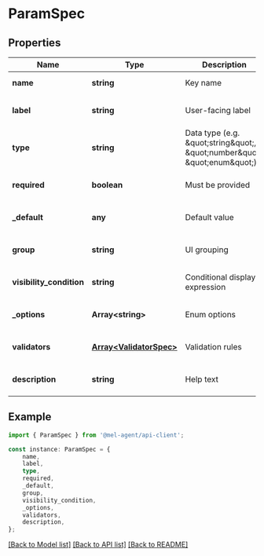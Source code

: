 # ParamSpec


## Properties

Name | Type | Description | Notes
------------ | ------------- | ------------- | -------------
**name** | **string** | Key name | [default to undefined]
**label** | **string** | User-facing label | [optional] [default to undefined]
**type** | **string** | Data type (e.g. \&quot;string\&quot;, \&quot;number\&quot;, \&quot;enum\&quot;) | [default to undefined]
**required** | **boolean** | Must be provided | [optional] [default to undefined]
**_default** | **any** | Default value | [optional] [default to undefined]
**group** | **string** | UI grouping | [optional] [default to undefined]
**visibility_condition** | **string** | Conditional display expression | [optional] [default to undefined]
**_options** | **Array&lt;string&gt;** | Enum options | [optional] [default to undefined]
**validators** | [**Array&lt;ValidatorSpec&gt;**](ValidatorSpec.md) | Validation rules | [optional] [default to undefined]
**description** | **string** | Help text | [optional] [default to undefined]

## Example

```typescript
import { ParamSpec } from '@mel-agent/api-client';

const instance: ParamSpec = {
    name,
    label,
    type,
    required,
    _default,
    group,
    visibility_condition,
    _options,
    validators,
    description,
};
```

[[Back to Model list]](../README.md#documentation-for-models) [[Back to API list]](../README.md#documentation-for-api-endpoints) [[Back to README]](../README.md)
